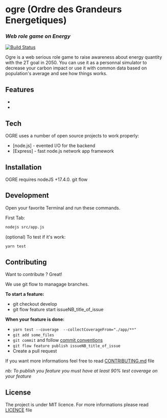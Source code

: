 # ogre (Ordre des Grandeurs Energetiques)
### _Web role game on Energy_
[![Build Status](https://app.travis-ci.com/remi-boivin/offseason_ogre_clean_code.svg?branch=master)](https://app.travis-ci.com/github/remi-boivin/offseason_ogre_clean_code)

Ogre is a web serious role game to raise awareness about energy quantity with the 2T goal in 2050. You can use it as a personnal simulator to decrease your carbon impact or use it with common data based on population's average and see how things works.

## Features

- 
- 

## Tech

OGRE uses a number of open source projects to work properly:

- [node.js] - evented I/O for the backend
- [Express] - fast node.js network app framework

## Installation

OGRE requires nodeJS +17.4.0.
git flow

## Development

Open your favorite Terminal and run these commands.

First Tab:

```sh
nodejs src/app.js
```

(optional) To test if it's work:

```sh
yarn test
```

## Contributing

Want to contribute ? Great!

We use git flow to managage branches.

__To start a feature:__

- git checkout develop
- git flow feature start issueNB_title_of_issue

__When your feature is done:__

- ```yarn test --coverage  --collectCoverageFrom="./app/**"```
- ```git add some_files```
- ```git commit``` and follow [commit conventions](https://www.conventionalcommits.org/en/v1.0.0/)
- ````git flow feature publish issueNB_title_of_issue````
- Create a pull request

If you want more informations feel free to read [CONTRIBUTING.md](./CONTRIBUTING.md) file

*nb: To publish you feature you must have at least 90% test coverage on your feature*

## License

The project is under MIT licence. For more informations please read [LICENCE](./LICENSE) file